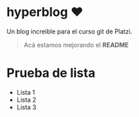 # hyperblog :heart:
Un blog increible para el curso git de Platzi.
>Acá estamos mejorando el **README**


# Prueba de lista
* Lista 1
* Lista 2
* Lista 3
